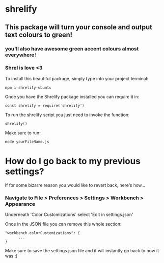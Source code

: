# shrelify

## This package will turn your console and output text colours to green!

### you'll also have awesome green accent colours almost everywhere!

### Shrel is love <3

To install this beautiful package, simply type into your project terminal:

```
npm i shrelify-ubuntu
```

Once you have the Shrelify package installed you can require it in:

```
const shrelify = require('shrelify')
```

To run the shrelify script you just need to invoke the function:

```
shrelify()
```

Make sure to run:

```
node yourFileName.js
```

# How do I go back to my previous settings?

If for some bizarre reason you would like to revert back, here's how...

### Navigate to File > Preferences > Settings > Workbench > Appearance

Underneath 'Color Customizations' select 'Edit in settings.json'

Once in the JSON file you can remove this whole section:

```
"workbench.colorCustomizations": {
      ...
}
```

Make sure to save the settings.json file and it will instantly go back to how it was :)
